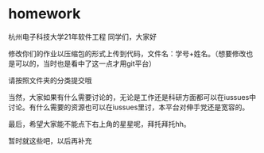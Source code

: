 # homework
杭州电子科技大学21年软件工程
同学们，大家好


修改你们的作业以压缩包的形式上传到代码，文件名：学号+姓名。（想要修改也是可以的，当时也是看中了这一点才用git平台）

请按照文件夹的分类提交哦

当然，大家如果有什么需要讨论的，无论是工作还是科研方面都可以在iussues中讨论。有什么需要的资源也可以在iussues里讨，本平台对伸手党还是宽容的。


最后，希望大家能不能点下右上角的星星呢，拜托拜托hh。

暂时就这些吧，以后再补充
